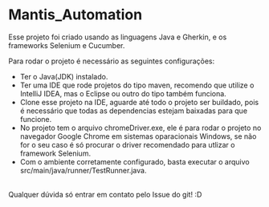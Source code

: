# Mantis_Automation

Esse projeto foi criado usando as linguagens Java e Gherkin, e os frameworks Selenium e Cucumber.<br>


Para rodar o projeto é necessário as seguintes configurações:

* Ter o Java(JDK) instalado. <br>
* Ter uma IDE que rode projetos do tipo maven, recomendo que utilize o IntelliJ IDEA, mas o Eclipse ou outro do tipo também funciona. <br>
* Clone esse projeto na IDE, aguarde até todo o projeto ser buildado, pois é necessário que todas as dependencias estejam baixadas para que funcione. <br>
* No projeto tem o arquivo chromeDriver.exe, ele é para rodar o projeto no navegador Google Chrome em sistemas oparacionais Windows, se não for o seu caso é só procurar o driver recomendado para utlizar o framework Selenium. <br>
* Com o ambiente corretamente configurado, basta executar o arquivo src/main/java/runner/TestRunner.java.<br>
<br>
Qualquer dúvida só entrar em contato pelo Issue do git! :D
